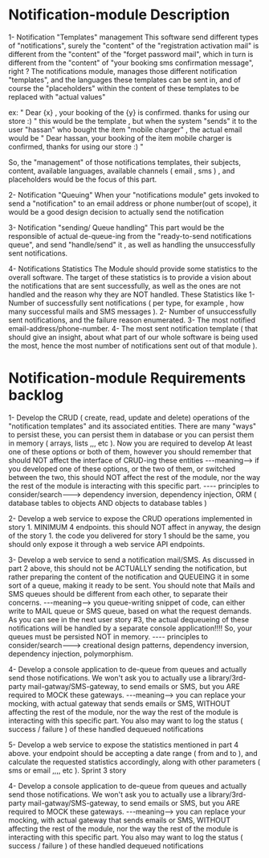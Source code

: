 # Notification-module Description

1- Notification "Templates" management
This software  send different types of "notifications", surely the "content" of the "registration activation mail" is different from the "content" of the "forget password mail", which in turn is different from the "content" of "your booking sms confirmation message", right ? 
The notifications module, manages those different notification "templates", and the languages these templates can be sent in, and of course the "placeholders" within the content of these templates to be replaced with "actual values"

ex: " Dear {x} , your booking of the {y} is confirmed. thanks for using our store :) " 
this would be the template , but when the system "sends" it to the user "hassan" who bought the item "mobile charger" , the actual email would be 
" Dear hassan, your booking of the item mobile charger is confirmed, thanks for using our store :) "

So, the "management" of those notifications templates, their subjects, content, available languages, available channels ( email , sms ) , and placeholders would be the focus of this part.


2- Notification "Queuing"
When your "notifications module" gets invoked to send a "notification" to an email address or phone number(out of scope), it would be a good design decision to  actually send the notification 

3- Notification "sending/ Queue handling"
This part would be the responsible of actual de-queue-ing from the "ready-to-send notifications queue", and send "handle/send" it , as well as handling  the unsuccessfully sent notifications.

4- Notifications Statistics 
The Module should provide some statistics to the overall software. The target of these statistics is to provide a vision about the notifications that are sent successfully, as well as the ones are not handled and the reason why they are NOT handled. These Statistics like
1- Number of successfully sent notifications ( per type, for example , how many successful mails and SMS messages ).
2- Number of unsuccessfully sent notifications, and the failure reason enumerated.
3- The most notified email-address/phone-number.
4- The most sent notification template ( that should give an insight, about what part of our whole software is being used the most, hence the most number of notifications sent out of that module ).

# Notification-module Requirements backlog

1- Develop the CRUD ( create, read, update and delete) operations of the "notification templates" and its associated entities.
There are many "ways" to persist these, you can persist them in database or you can persist them in memory ( arrays, lists ,,, etc ). Now you are required to develop At least one of these options or both of them, however you should remember that should NOT affect the interface of CRUD-ing these entities ---meaning--> if you developed one of these options, or the two of them, or switched between the two, this should NOT affect the rest of the module, nor the way the rest of the module is interacting with this specific part.
---- principles to consider/search---> dependency inversion, dependency injection, ORM ( database tables to objects AND objects to database tables ) 

2- Develop a web service to expose the CRUD operations implemented in story 1. MINIMUM 4 endpoints.
this should NOT affect in anyway, the design of the story 1. the code you delivered for story 1 should be the same, you should only expose it through a web service API endpoints.

3- Develop a web service to send a notification mail/SMS.
As discussed in part 2 above, this should not be ACTUALLY sending the notification, but rather preparing the content of the notification and QUEUEING it in some sort of a queue, making it ready to be sent. You should note that Mails and SMS queues should be different from each other, to separate their concerns. ---meaning--> you queue-writing snippet of code, can either write to MAIL queue or SMS queue, based on what the request  demands.
As you can see in the next user story #3, the actual dequeueing of these notifications will be handled by a separate console application!!!! So, your queues must be persisted NOT in memory.
---- principles to consider/search---> creational design patterns, dependency inversion, dependency injection, polymorphism.

4- Develop a console application to de-queue from queues and actually send those notifications.
We won't ask you to actually use a library/3rd-party mail-gatway/SMS-gateway, to send emails or SMS, but you ARE required to MOCK these gateways. ---meaning--> you can replace your mocking, with actual gateway that sends emails or SMS, WITHOUT affecting the rest of the module, nor the way the rest of the module is interacting with this specific part. 
You also may want to log the status ( success / failure ) of these handled dequeued notifications

5- Develop a web service to expose the statistics mentioned in part 4 above. your endpoint should be accepting a date range ( from and to ), and calculate the requested statistics accordingly, along with other parameters ( sms or email ,,,, etc ).
Sprint 3 story

4- Develop a console application to de-queue from queues and actually send those notifications.
We won't ask you to actually use a library/3rd-party mail-gatway/SMS-gateway, to send emails or SMS, but you ARE required to MOCK these gateways. ---meaning--> you can replace your mocking, with actual gateway that sends emails or SMS, WITHOUT affecting the rest of the module, nor the way the rest of the module is interacting with this specific part. 
You also may want to log the status ( success / failure ) of these handled dequeued notifications



